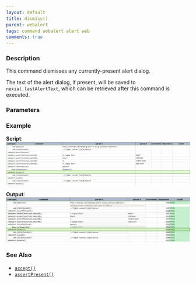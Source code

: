 ```yaml
---
layout: default
title: dismiss()
parent: webalert
tags: command webalert alert web
comments: true
---
```



### Description
This command dismisses any currently-present alert dialog.

The text of the alert dialog, if present, will be saved to `nexial.lastAlertText`, which can be retrieved after this
command is executed.


### Parameters


### Example
**Script**:<br/>
![](image/dismiss_01.png)

**Output**:<br/>
![](image/dismiss_02.png)


### See Also
- [`accept()`](accept())
- [`assertPresent()`](assertPresent())